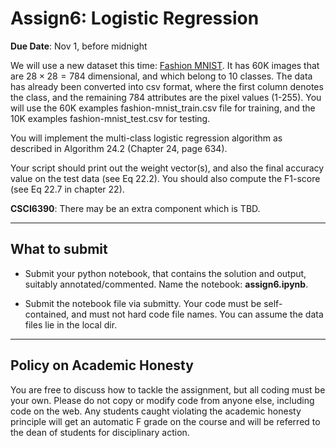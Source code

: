 <!--
.. title: CSCI4390-6390 Assign6
.. slug: dm_assign6
.. date: 2022-10-25 20:23:01 UTC-04:00
.. tags: 
.. category: 
.. link: 
.. description: 
.. has_math: True
.. type: text
-->

# Assign6: Logistic Regression

**Due Date**: Nov 1, before midnight


We will use a new dataset this time: [Fashion
MNIST](https://www.kaggle.com/datasets/zalando-research/fashionmnist). It
has 60K images that are $28\times 28 = 784$ dimensional, and which belong to
10 classes. The data has already been converted into csv format, where the
first column denotes the class, and the remaining 784 attributes are the
pixel values (1-255). You will use the 60K examples fashion-mnist_train.csv
file for training, and the 10K examples fashion-mnist_test.csv for testing.

You will implement the multi-class logistic regression algorithm as described in
Algorithm 24.2 (Chapter 24, page 634). 

Your script should print out the weight vector(s), and also the final
accuracy value on the test data (see Eq 22.2). You should also compute the F1-score (see
Eq 22.7 in chapter 22).


**CSCI6390**: There may be an extra component which is TBD.

---

## What to submit

* Submit your python notebook, that contains the solution and output,
suitably annotated/commented. Name the notebook: **assign6.ipynb**.


* Submit the notebook file via submitty. Your code must be self-contained,
    and must not hard code file names. You can assume the data files lie in
    the local dir.

---

## Policy on Academic Honesty

You are free to discuss how to tackle the assignment, but all coding
must be your own. Please do not copy or modify code from anyone else,
including code on the web. Any students caught violating the academic
honesty principle will get an automatic F grade on the course and will
be referred to the dean of students for disciplinary action.

